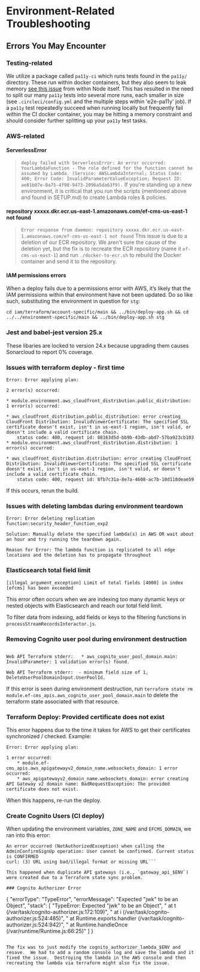 # Environment-Related Troubleshooting

## Errors You May Encounter

### Testing-related
We utilize a package called `pa11y-ci` which runs tests found in the `pa11y/` directory.  These run within docker containers, but they also seem to leak memory [see this issue](https://github.com/nodejs/docker-node/issues/1096) from within Node itself.  This has resulted in the need to split our many `pa11y` tests into several more runs, each smaller in size (see `.circleci/config.yml` and the multiple steps within 'e2e-pa11y' job).  If a `pa11y` test repeatedly succeed when running locally but frequently fail within the CI docker container, you may be hitting a memory constraint and should consider further splitting up your `pa11y` test tasks.

### AWS-related

#### ServerlessError
> ```deploy failed with ServerlessError: An error occurred: YourLambdaFunction - The role defined for the function cannot be assumed by Lambda. (Service: AWSLambdaInternal; Status Code: 400; Error Code: InvalidParameterValueException; Request ID: ae81b07e-8a75-4f98-9473-2096a5da63f9).```
If you're standing up a new environment, it is critical that you run the scripts (mentioned above and found in SETUP.md) to create Lambda roles & policies.

#### repository xxxxx.dkr.ecr.us-east-1.amazonaws.com/ef-cms-us-east-1 not found

> ```Error response from daemon: repository xxxxx.dkr.ecr.us-east-1.amazonaws.com/ef-cms-us-east-1 not found```
This issue is due to a deletion of our ECR repository. We aren't sure the cause of the deletion yet, but the fix is to recreate the ECR repository (name it `ef-cms-us-east-1`) and run `./docker-to-ecr.sh` to rebuild the Docker container and send it to the repository.

#### IAM permissions errors

When a deploy fails due to a permissions error with AWS, it’s likely that the IAM permissions within that environment have not been updated. Do so like such, substituting the environment in question for `stg`:

```
cd iam/terraform/account-specific/main && ../bin/deploy-app.sh && cd ../../environment-specific/main && ../bin/deploy-app.sh stg
```

### Jest and babel-jest version 25.x

These libaries are locked to version 24.x because upgrading them causes Sonarcloud to report 0% coverage.


### Issues with terraform deploy - first time

```
Error: Error applying plan:

2 error(s) occurred:

* module.environment.aws_cloudfront_distribution.public_distribution: 1 error(s) occurred:

* aws_cloudfront_distribution.public_distribution: error creating CloudFront Distribution: InvalidViewerCertificate: The specified SSL certificate doesn't exist, isn't in us-east-1 region, isn't valid, or doesn't include a valid certificate chain.
	status code: 400, request id: 88163d5d-bb9b-43db-abd7-57ba923cb103
* module.environment.aws_cloudfront_distribution.distribution: 1 error(s) occurred:

* aws_cloudfront_distribution.distribution: error creating CloudFront Distribution: InvalidViewerCertificate: The specified SSL certificate doesn't exist, isn't in us-east-1 region, isn't valid, or doesn't include a valid certificate chain.
	status code: 400, request id: 8fb7c31a-8e7a-4608-ac7b-10d118deae59
```

If this occurs, rerun the build.

### Issues with deleting lambdas during environment teardown

```
Error: Error deleting replication function:security_header_function_exp2

Solution: Manually delete the specified lambda(s) in AWS OR wait about an hour and try running the teardown again.

Reason for Error: The lambda function is replicated to all edge locations and the deletion has to propagate throughout
```

### Elasticsearch total field limit

`[illegal_argument_exception] Limit of total fields [4000] in index [efcms] has been exceeded`

This error often occurs when we are indexing too many dynamic keys or nested objects with Elasticsearch and reach our total field limit.

To filter data from indexing, add fields or keys to the filtering functions in `processStreamRecordsInteractor.js`.


### Removing Cognito user pool during environment destruction

```Web API Terraform stderr:  	* module.ef-cms_apis.aws_cognito_user_pool_domain.main (destroy): 1 error occurred:

Web API Terraform stderr:  	* aws_cognito_user_pool_domain.main: InvalidParameter: 1 validation error(s) found.

Web API Terraform stderr:  - minimum field size of 1, DeleteUserPoolDomainInput.UserPoolId.
```

If this error is seen during environment destruction, run `terraform state rm module.ef-cms_apis.aws_cognito_user_pool_domain.main` to delete the terraform state associated with that resource.


### Terraform Deploy: Provided certificate does not exist

This error happens due to the time it takes for AWS to get their certificates synchronized / checked. Example:

```
Error: Error applying plan:

1 error occurred:
	* module.ef-cms_apis.aws_apigatewayv2_domain_name.websockets_domain: 1 error occurred:
	* aws_apigatewayv2_domain_name.websockets_domain: error creating API Gateway v2 domain name: BadRequestException: The provided certificate does not exist.
```

When this happens, re-run the deploy.

### Create Cognito Users (CI deploy)

When updating the environment variables, `ZONE_NAME` and `EFCMS_DOMAIN`, we ran into this error:

```An error occurred (UsernameExistsException) when calling the SignUp operation: An account with the given email already exists.
An error occurred (NotAuthorizedException) when calling the AdminConfirmSignUp operation: User cannot be confirmed. Current status is CONFIRMED
curl: (3) URL using bad/illegal format or missing URL```

This happened when duplicate API gateways (i.e., `gateway_api_$ENV`) were created due to a Terraform state sync problem.

### Cognito Authorizer Error

```
{
    "errorType": "TypeError",
    "errorMessage": "Expected \"jwk\" to be an Object",
    "stack": [
        "TypeError: Expected \"jwk\" to be an Object",
        "    at t (/var/task/cognito-authorizer.js:172:109)",
        "    at i (/var/task/cognito-authorizer.js:524:485)",
        "    at Runtime.exports.handler (/var/task/cognito-authorizer.js:524:942)",
        "    at Runtime.handleOnce (/var/runtime/Runtime.js:66:25)"
    ]
}
```

The fix was to just modify the cognito_authorizer_lambda_$ENV and resave.  We had to add a random console log and save the lambda and it fixed the issue.  Destroying the lambda in the AWS console and then recreating the lambda via terraform might also fix the issue.
